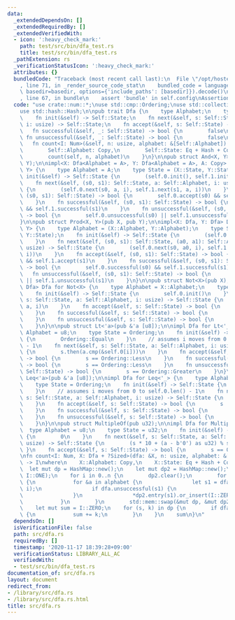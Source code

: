 ```yaml
---
data:
  _extendedDependsOn: []
  _extendedRequiredBy: []
  _extendedVerifiedWith:
  - icon: ':heavy_check_mark:'
    path: test/src/bin/dfa_test.rs
    title: test/src/bin/dfa_test.rs
  _pathExtension: rs
  _verificationStatusIcon: ':heavy_check_mark:'
  attributes: {}
  bundledCode: "Traceback (most recent call last):\n  File \"/opt/hostedtoolcache/Python/3.9.0/x64/lib/python3.9/site-packages/onlinejudge_verify/documentation/build.py\"\
    , line 71, in _render_source_code_stat\n    bundled_code = language.bundle(stat.path,\
    \ basedir=basedir, options={'include_paths': [basedir]}).decode()\n  File \"/opt/hostedtoolcache/Python/3.9.0/x64/lib/python3.9/site-packages/onlinejudge_verify/languages/user_defined.py\"\
    , line 67, in bundle\n    assert 'bundle' in self.config\nAssertionError\n"
  code: "use crate::num::*;\nuse std::cmp::Ordering;\nuse std::collections::HashMap;\n\
    use std::hash::Hash;\n\npub trait Dfa {\n    type Alphabet;\n    type State;\n\
    \    fn init(&self) -> Self::State;\n    fn next(&self, s: Self::State, a: Self::Alphabet,\
    \ i: usize) -> Self::State;\n    fn accept(&self, s: Self::State) -> bool;\n \
    \   fn successful(&self, _: Self::State) -> bool {\n        false\n    }\n   \
    \ fn unsuccessful(&self, _: Self::State) -> bool {\n        false\n    }\n\n \
    \   fn count<I: Num>(&self, n: usize, alphabet: &[Self::Alphabet]) -> I\n    where\n\
    \        Self::Alphabet: Copy,\n        Self::State: Eq + Hash + Copy,\n    {\n\
    \        count(self, n, alphabet)\n    }\n}\n\npub struct And<X, Y>(pub X, pub\
    \ Y);\n\nimpl<X: Dfa<Alphabet = A>, Y: Dfa<Alphabet = A>, A: Copy> Dfa for And<X,\
    \ Y> {\n    type Alphabet = A;\n    type State = (X::State, Y::State);\n    fn\
    \ init(&self) -> Self::State {\n        (self.0.init(), self.1.init())\n    }\n\
    \    fn next(&self, (s0, s1): Self::State, a: Self::Alphabet, i: usize) -> Self::State\
    \ {\n        (self.0.next(s0, a, i), self.1.next(s1, a, i))\n    }\n    fn accept(&self,\
    \ (s0, s1): Self::State) -> bool {\n        self.0.accept(s0) && self.1.accept(s1)\n\
    \    }\n    fn successful(&self, (s0, s1): Self::State) -> bool {\n        self.0.successful(s0)\
    \ && self.1.successful(s1)\n    }\n    fn unsuccessful(&self, (s0, s1): Self::State)\
    \ -> bool {\n        self.0.unsuccessful(s0) || self.1.unsuccessful(s1)\n    }\n\
    }\n\npub struct Prod<X, Y>(pub X, pub Y);\n\nimpl<X: Dfa, Y: Dfa> Dfa for Prod<X,\
    \ Y> {\n    type Alphabet = (X::Alphabet, Y::Alphabet);\n    type State = (X::State,\
    \ Y::State);\n    fn init(&self) -> Self::State {\n        (self.0.init(), self.1.init())\n\
    \    }\n    fn next(&self, (s0, s1): Self::State, (a0, a1): Self::Alphabet, i:\
    \ usize) -> Self::State {\n        (self.0.next(s0, a0, i), self.1.next(s1, a1,\
    \ i))\n    }\n    fn accept(&self, (s0, s1): Self::State) -> bool {\n        self.0.accept(s0)\
    \ && self.1.accept(s1)\n    }\n    fn successful(&self, (s0, s1): Self::State)\
    \ -> bool {\n        self.0.successful(s0) && self.1.successful(s1)\n    }\n \
    \   fn unsuccessful(&self, (s0, s1): Self::State) -> bool {\n        self.0.unsuccessful(s0)\
    \ || self.1.unsuccessful(s1)\n    }\n}\n\npub struct Not<X>(pub X);\n\nimpl<X:\
    \ Dfa> Dfa for Not<X> {\n    type Alphabet = X::Alphabet;\n    type State = X::State;\n\
    \    fn init(&self) -> Self::State {\n        self.0.init()\n    }\n    fn next(&self,\
    \ s: Self::State, a: Self::Alphabet, i: usize) -> Self::State {\n        self.0.next(s,\
    \ a, i)\n    }\n    fn accept(&self, s: Self::State) -> bool {\n        !self.0.accept(s)\n\
    \    }\n    fn successful(&self, s: Self::State) -> bool {\n        self.0.unsuccessful(s)\n\
    \    }\n    fn unsuccessful(&self, s: Self::State) -> bool {\n        self.0.successful(s)\n\
    \    }\n}\n\npub struct Lt<'a>(pub &'a [u8]);\n\nimpl Dfa for Lt<'_> {\n    type\
    \ Alphabet = u8;\n    type State = Ordering;\n    fn init(&self) -> Self::State\
    \ {\n        Ordering::Equal\n    }\n    // assumes i moves from 0 to self.0.len()\
    \ - 1\n    fn next(&self, s: Self::State, a: Self::Alphabet, i: usize) -> Self::State\
    \ {\n        s.then(a.cmp(&self.0[i]))\n    }\n    fn accept(&self, s: Self::State)\
    \ -> bool {\n        s == Ordering::Less\n    }\n    fn successful(&self, s: Self::State)\
    \ -> bool {\n        s == Ordering::Less\n    }\n    fn unsuccessful(&self, s:\
    \ Self::State) -> bool {\n        s == Ordering::Greater\n    }\n}\n\npub struct\
    \ Leq<'a>(pub &'a [u8]);\n\nimpl Dfa for Leq<'_> {\n    type Alphabet = u8;\n\
    \    type State = Ordering;\n    fn init(&self) -> Self::State {\n        Ordering::Equal\n\
    \    }\n    // assumes i moves from 0 to self.0.len() - 1\n    fn next(&self,\
    \ s: Self::State, a: Self::Alphabet, i: usize) -> Self::State {\n        s.then(a.cmp(&self.0[i]))\n\
    \    }\n    fn accept(&self, s: Self::State) -> bool {\n        s != Ordering::Greater\n\
    \    }\n    fn successful(&self, s: Self::State) -> bool {\n        s == Ordering::Less\n\
    \    }\n    fn unsuccessful(&self, s: Self::State) -> bool {\n        s == Ordering::Greater\n\
    \    }\n}\n\npub struct MultipleOf(pub u32);\n\nimpl Dfa for MultipleOf {\n  \
    \  type Alphabet = u8;\n    type State = u32;\n    fn init(&self) -> Self::State\
    \ {\n        0\n    }\n    fn next(&self, s: Self::State, a: Self::Alphabet, _:\
    \ usize) -> Self::State {\n        (s * 10 + (a - b'0') as u32) % self.0\n   \
    \ }\n    fn accept(&self, s: Self::State) -> bool {\n        s == 0\n    }\n}\n\
    \nfn count<I: Num, X: Dfa + ?Sized>(dfa: &X, n: usize, alphabet: &[X::Alphabet])\
    \ -> I\nwhere\n    X::Alphabet: Copy,\n    X::State: Eq + Hash + Copy,\n{\n  \
    \  let mut dp = HashMap::new();\n    let mut dp2 = HashMap::new();\n    dp.insert(dfa.init(),\
    \ I::ONE);\n    for i in 0..n {\n        dp2.clear();\n        for (s, k) in dp.drain()\
    \ {\n            for &a in alphabet {\n                let s1 = dfa.next(s, a,\
    \ i);\n                if dfa.unsuccessful(s1) {\n                    continue;\n\
    \                }\n                *dp2.entry(s1).or_insert(I::ZERO) += k;\n\
    \            }\n        }\n        std::mem::swap(&mut dp, &mut dp2);\n    }\n\
    \    let mut sum = I::ZERO;\n    for (s, k) in dp {\n        if dfa.accept(s)\
    \ {\n            sum += k;\n        }\n    }\n    sum\n}\n"
  dependsOn: []
  isVerificationFile: false
  path: src/dfa.rs
  requiredBy: []
  timestamp: '2020-11-17 18:39:28+09:00'
  verificationStatus: LIBRARY_ALL_AC
  verifiedWith:
  - test/src/bin/dfa_test.rs
documentation_of: src/dfa.rs
layout: document
redirect_from:
- /library/src/dfa.rs
- /library/src/dfa.rs.html
title: src/dfa.rs
---
```


